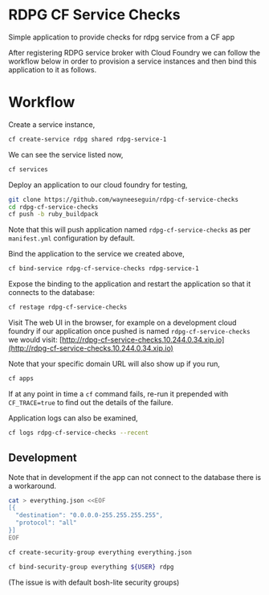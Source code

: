 # RDPG CF Service Checks

Simple application to provide checks for rdpg service from a CF app

After registering RDPG service broker with Cloud Foundry we can follow the 
workflow below in order to provision a service instances and then bind this application to it as follows.

# Workflow

Create a service instance,
```sh
cf create-service rdpg shared rdpg-service-1
```

We can see the service listed now,
```sh
cf services
```

Deploy an application to our cloud foundry for testing,
```sh
git clone https://github.com/wayneeseguin/rdpg-cf-service-checks
cd rdpg-cf-service-checks
cf push -b ruby_buildpack
```
Note that this will push application named `rdpg-cf-service-checks` as per `manifest.yml` configuration by default.

Bind the application to the service we created above,
```sh
cf bind-service rdpg-cf-service-checks rdpg-service-1
```

Expose the binding to the application and restart the application so that
it connects to the database:
```sh
cf restage rdpg-cf-service-checks
```

Visit The web UI in the browser, for example on a development cloud foundry if 
our application once pushed is named `rdpg-cf-service-checks` we would visit:
[http://rdpg-cf-service-checks.10.244.0.34.xip.io](http://rdpg-cf-service-checks.10.244.0.34.xip.io)

Note that your specific domain URL will also show up if you run,
```sh
cf apps
```

If at any point in time a `cf` command fails, re-run it prepended with `CF_TRACE=true` 
to find out the details of the failure.

Application logs can also be examined,

```sh
cf logs rdpg-cf-service-checks --recent
```

## Development

Note that in development if the app can not connect to the database there is a 
workaround.
```sh
cat > everything.json <<EOF
[{ 
  "destination": "0.0.0.0-255.255.255.255",
  "protocol": "all" 
}]
EOF

cf create-security-group everything everything.json

cf bind-security-group everything ${USER} rdpg
```
(The issue is with default bosh-lite security groups)
